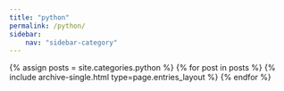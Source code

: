 ```yaml
---
title: "python"
permalink: /python/
sidebar:
    nav: "sidebar-category"
---
```



{% assign posts = site.categories.python %}
{% for post in posts %} {% include archive-single.html type=page.entries_layout %} {% endfor %}
